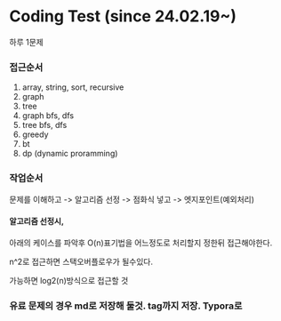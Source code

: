 # Coding Test (since 24.02.19~)
하루 1문제



### 접근순서

1. array, string, sort, recursive
2. graph
3. tree
4. graph bfs, dfs
5. tree bfs, dfs
6. greedy
7. bt
8. dp (dynamic proramming)



### 작업순서

문제를 이해하고 -> 알고리즘 선정 -> 점화식 넣고 -> 엣지포인트(예외처리)

#### 알고리즘 선정시, 

아래의 케이스를 파악후 O(n)표기법을 어느정도로 처리할지 정한뒤 접근해야한다. 

n^2로 접근하면 스택오버플로우가 될수있다.

가능하면 log2(n)방식으로 접근할 것



### 유료 문제의 경우 md로 저장해 둘것. tag까지 저장. Typora로

